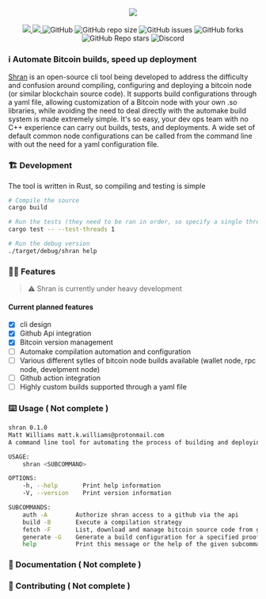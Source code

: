 <div align="center">
  <img src="assets/shran.jpg">
</div>
<br>
<div align="center">
  <a href="https://github.com/mattcoding4days/Shran/actions/workflows/rust.yml">
    <img src="https://github.com/mattcoding4days/Shran/actions/workflows/rust.yml/badge.svg?branch=dev"/>
  </a>
  <a href="https://codecov.io/gh/mattcoding4days/Shran">
    <img src="https://codecov.io/gh/mattcoding4days/Shran/branch/dev/graph/badge.svg?token=3VY7UYBZHN"/>
  </a>
  <img alt="GitHub" src="https://img.shields.io/github/license/mattcoding4days/shran">
  <img alt="GitHub repo size" src="https://img.shields.io/github/repo-size/mattcoding4days/shran?color=pink&label=Repo%20Size&logo=github">
  <img alt="GitHub issues" src="https://img.shields.io/github/issues/mattcoding4days/Shran?color=red">
  <img alt="GitHub forks" src="https://img.shields.io/github/forks/mattcoding4days/Shran?style=social">
  <img alt="GitHub Repo stars" src="https://img.shields.io/github/stars/mattcoding4days/Shran?style=social">
  <img alt="Discord" src="https://img.shields.io/discord/909988908572491826?logo=discord">
</div>

### :information_source: Automate Bitcoin builds, speed up deployment

  [Shran](https://memory-alpha.fandom.com/wiki/Thy%27lek_Shran) is an open-source cli tool being
  developed to address the difficulty and confusion around compiling, configuring and deploying a bitcoin node (or similar blockchain source code).
  It supports build configurations through a yaml file, allowing customization of a Bitcoin node with
  your own .so libraries, while avoiding the need to deal directly with the automake build system
  is made extremely simple. It's so easy, your dev ops team with no C++ experience can carry out builds,
  tests, and deployments. A wide set of default common node configurations can be called from the command line with out
  the need for a yaml configuration file.

### :building_construction: Development

  The tool is written in Rust, so compiling and testing is simple
  
```bash
# Compile the source
cargo build

# Run the tests (they need to be ran in order, so specify a single thread)
cargo test -- --test-threads 1

# Run the debug version
./target/debug/shran help
```

### :superhero_man: Features

> :warning: Shran is currently under heavy development

#### Current planned features

  * [x] cli design
  * [x] Github Api integration
  * [x] Bitcoin version management
  * [ ] Automake compilation automation and configuration
  * [ ] Various different sytles of bitcoin node builds available (wallet node, rpc node, develpment node)
  * [ ] Github action integration
  * [ ] Highly custom builds supported through a yaml file

### :keyboard: Usage ( Not complete )

```bash
shran 0.1.0
Matt Williams matt.k.williams@protonmail.com
A command line tool for automating the process of building and deploying a Bitcoin node

USAGE:
    shran <SUBCOMMAND>

OPTIONS:
    -h, --help       Print help information
    -V, --version    Print version information

SUBCOMMANDS:
    auth -A        Authorize shran access to a github via the api
    build -B       Execute a compilation strategy
    fetch -F       List, download and manage bitcoin source code from github and on your local machine
    generate -G    Generate a build configuration for a specified proof of work blockchain
    help           Print this message or the help of the given subcommand(s)
```

### :scroll: Documentation ( Not complete )


### :mage: Contributing ( Not complete )
